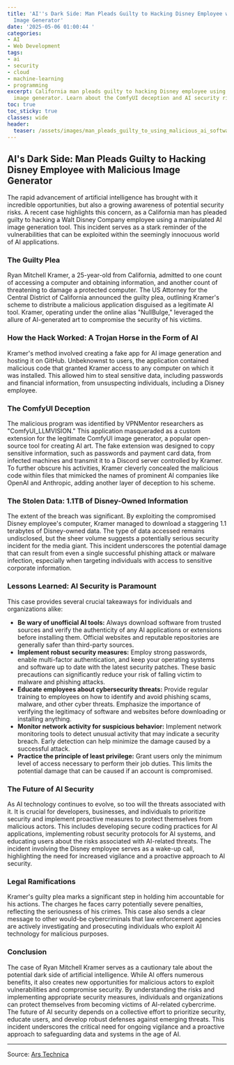 ```yaml
---
title: 'AI''s Dark Side: Man Pleads Guilty to Hacking Disney Employee with Malicious
  Image Generator'
date: '2025-05-06 01:00:44 '
categories:
- AI
- Web Development
tags:
- ai
- security
- cloud
- machine-learning
- programming
excerpt: California man pleads guilty to hacking Disney employee using malicious AI
  image generator. Learn about the ComfyUI deception and AI security risks.
toc: true
toc_sticky: true
classes: wide
header:
  teaser: /assets/images/man_pleads_guilty_to_using_malicious_ai_software_t_20250506010044.jpg
---
```


## AI's Dark Side: Man Pleads Guilty to Hacking Disney Employee with Malicious Image Generator

The rapid advancement of artificial intelligence has brought with it incredible opportunities, but also a growing awareness of potential security risks. A recent case highlights this concern, as a California man has pleaded guilty to hacking a Walt Disney Company employee using a manipulated AI image generation tool. This incident serves as a stark reminder of the vulnerabilities that can be exploited within the seemingly innocuous world of AI applications.

### The Guilty Plea

Ryan Mitchell Kramer, a 25-year-old from California, admitted to one count of accessing a computer and obtaining information, and another count of threatening to damage a protected computer. The US Attorney for the Central District of California announced the guilty plea, outlining Kramer's scheme to distribute a malicious application disguised as a legitimate AI tool. Kramer, operating under the online alias "NullBulge," leveraged the allure of AI-generated art to compromise the security of his victims.

### How the Hack Worked: A Trojan Horse in the Form of AI

Kramer's method involved creating a fake app for AI image generation and hosting it on GitHub. Unbeknownst to users, the application contained malicious code that granted Kramer access to any computer on which it was installed. This allowed him to steal sensitive data, including passwords and financial information, from unsuspecting individuals, including a Disney employee.

### The ComfyUI Deception

The malicious program was identified by VPNMentor researchers as "ComfyUI_LLMVISION." This application masqueraded as a custom extension for the legitimate ComfyUI image generator, a popular open-source tool for creating AI art. The fake extension was designed to copy sensitive information, such as passwords and payment card data, from infected machines and transmit it to a Discord server controlled by Kramer. To further obscure his activities, Kramer cleverly concealed the malicious code within files that mimicked the names of prominent AI companies like OpenAI and Anthropic, adding another layer of deception to his scheme.

### The Stolen Data: 1.1TB of Disney-Owned Information

The extent of the breach was significant. By exploiting the compromised Disney employee's computer, Kramer managed to download a staggering 1.1 terabytes of Disney-owned data. The type of data accessed remains undisclosed, but the sheer volume suggests a potentially serious security incident for the media giant. This incident underscores the potential damage that can result from even a single successful phishing attack or malware infection, especially when targeting individuals with access to sensitive corporate information.

### Lessons Learned: AI Security is Paramount

This case provides several crucial takeaways for individuals and organizations alike:

*   **Be wary of unofficial AI tools:** Always download software from trusted sources and verify the authenticity of any AI applications or extensions before installing them. Official websites and reputable repositories are generally safer than third-party sources.
*   **Implement robust security measures:** Employ strong passwords, enable multi-factor authentication, and keep your operating systems and software up to date with the latest security patches. These basic precautions can significantly reduce your risk of falling victim to malware and phishing attacks.
*   **Educate employees about cybersecurity threats:** Provide regular training to employees on how to identify and avoid phishing scams, malware, and other cyber threats. Emphasize the importance of verifying the legitimacy of software and websites before downloading or installing anything.
*   **Monitor network activity for suspicious behavior:** Implement network monitoring tools to detect unusual activity that may indicate a security breach. Early detection can help minimize the damage caused by a successful attack.
*   **Practice the principle of least privilege:** Grant users only the minimum level of access necessary to perform their job duties. This limits the potential damage that can be caused if an account is compromised.

### The Future of AI Security

As AI technology continues to evolve, so too will the threats associated with it. It is crucial for developers, businesses, and individuals to prioritize security and implement proactive measures to protect themselves from malicious actors. This includes developing secure coding practices for AI applications, implementing robust security protocols for AI systems, and educating users about the risks associated with AI-related threats. The incident involving the Disney employee serves as a wake-up call, highlighting the need for increased vigilance and a proactive approach to AI security.

### Legal Ramifications

Kramer's guilty plea marks a significant step in holding him accountable for his actions. The charges he faces carry potentially severe penalties, reflecting the seriousness of his crimes. This case also sends a clear message to other would-be cybercriminals that law enforcement agencies are actively investigating and prosecuting individuals who exploit AI technology for malicious purposes.

### Conclusion

The case of Ryan Mitchell Kramer serves as a cautionary tale about the potential dark side of artificial intelligence. While AI offers numerous benefits, it also creates new opportunities for malicious actors to exploit vulnerabilities and compromise security. By understanding the risks and implementing appropriate security measures, individuals and organizations can protect themselves from becoming victims of AI-related cybercrime. The future of AI security depends on a collective effort to prioritize security, educate users, and develop robust defenses against emerging threats. This incident underscores the critical need for ongoing vigilance and a proactive approach to safeguarding data and systems in the age of AI.

---

Source: [Ars Technica ](https://arstechnica.com/ai/2025/05/man-pleads-guilty-to-using-malicious-ai-software-to-hack-disney-employee/)